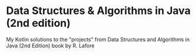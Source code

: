 # Data Structures & Algorithms in Java (2nd edition)
My Kotlin solutions to the "projects" from Data Structures and Algorithms in Java (2nd Edition) book by R. Lafore
